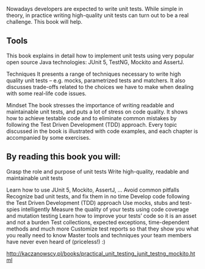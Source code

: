         

Nowadays developers are expected to write unit tests. While simple in theory, in practice writing high-quality unit tests can turn out to be a real challenge. This book will help.

## Tools
This book explains in detail how to implement unit tests using very popular open source Java technologies: JUnit 5, TestNG, Mockito and AssertJ.

Techniques
It presents a range of techniques necessary to write high quality unit tests – e.g. mocks, parametrized tests and matchers. It also discusses trade-offs related to the choices we have to make when dealing with some real-life code issues.


Mindset
The book stresses the importance of writing readable and maintainable unit tests, and puts a lot of stress on code quality. It shows how to achieve testable code and to eliminate common mistakes by following the Test Driven Development (TDD) approach. Every topic discussed in the book is illustrated with code examples, and each chapter is accompanied by some exercises.


## By reading this book you will:

Grasp the role and purpose of unit tests
Write high-quality, readable and maintainable unit tests

Learn how to use JUnit 5, Mockito, AssertJ, ...
Avoid common pitfalls
Recognize bad unit tests, and fix them in no time
Develop code following the Test Driven Development (TDD) approach
Use mocks, stubs and test-spies intelligently
Measure the quality of your tests using code coverage and mutation testing
Learn how to improve your tests’ code so it is an asset and not a burden
Test collections, expected exceptions, time-dependent methods and much more
Customize test reports so that they show you what you really need to know
Master tools and techniques your team members have never even heard of (priceless!) :)


http://kaczanowscy.pl/books/practical_unit_testing_junit_testng_mockito.html


